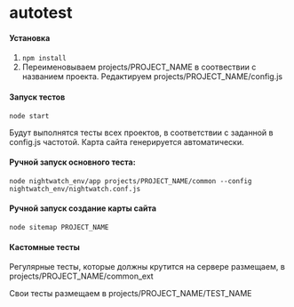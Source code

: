 # autotest

#### Установка
1. `npm install`
2. Переименовываем projects/PROJECT_NAME в соотвествии с названием проекта. Редактируем projects/PROJECT_NAME/config.js

#### Запуск тестов
`node start`

Будут выполнятся тесты всех проектов, в соответствии с заданной в config.js частотой.
Карта сайта генерируется автоматически.

#### Ручной запуск основного теста:
`node nightwatch_env/app projects/PROJECT_NAME/common --config nightwatch_env/nightwatch.conf.js`

#### Ручной запуск создание карты сайта
`node sitemap PROJECT_NAME`

#### Кастомные тесты

Регулярные тесты, которые должны крутится на сервере размещаем, в projects/PROJECT_NAME/common_ext

Свои тесты размещаем в projects/PROJECT_NAME/TEST_NAME
